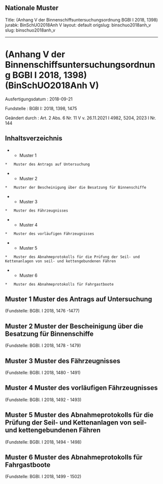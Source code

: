 Nationale Muster
---
Title: (Anhang V der Binnenschiffsuntersuchungsordnung BGBl I 2018, 1398)
jurabk: BinSchUO2018Anh V
layout: default
origslug: binschuo2018anh_v
slug: binschuo2018anh_v

---

# (Anhang V der Binnenschiffsuntersuchungsordnung BGBl I 2018, 1398) (BinSchUO2018Anh V)

Ausfertigungsdatum
:   2018-09-21

Fundstelle
:   BGBl I: 2018, 1398, 1475

Geändert durch
:   Art. 2 Abs. 6 Nr. 11 V v. 26.11.2021 I 4982, 5204, 2023 I Nr. 144


## Inhaltsverzeichnis


*    *   Muster 1

    *   Muster des Antrags auf Untersuchung


*    *   Muster 2

    *   Muster der Bescheinigung über die Besatzung für Binnenschiffe


*    *   Muster 3

    *   Muster des Fährzeugnisses


*    *   Muster 4

    *   Muster des vorläufigen Fährzeugnisses


*    *   Muster 5

    *   Muster des Abnahmeprotokolls für die Prüfung der Seil- und Kettenanlagen von seil- und kettengebundenen Fähren


*    *   Muster 6

    *   Muster des Abnahmeprotokolls für Fahrgastboote




## Muster 1 Muster des Antrags auf Untersuchung

(Fundstelle: BGBl. I 2018, 1476 -1477)



## Muster 2 Muster der Bescheinigung über die Besatzung für Binnenschiffe

(Fundstelle: BGBl. I 2018, 1478 - 1479)



## Muster 3 Muster des Fährzeugnisses

(Fundstelle: BGBl. I 2018, 1480 - 1491)



## Muster 4 Muster des vorläufigen Fährzeugnisses

(Fundstelle: BGBl. I 2018, 1492 - 1493)



## Muster 5 Muster des Abnahmeprotokolls für die Prüfung der Seil- und Kettenanlagen von seil- und kettengebundenen Fähren

(Fundstelle: BGBl. I 2018, 1494 - 1498)



## Muster 6 Muster des Abnahmeprotokolls für Fahrgastboote

(Fundstelle: BGBl. I 2018, 1499 - 1502)


